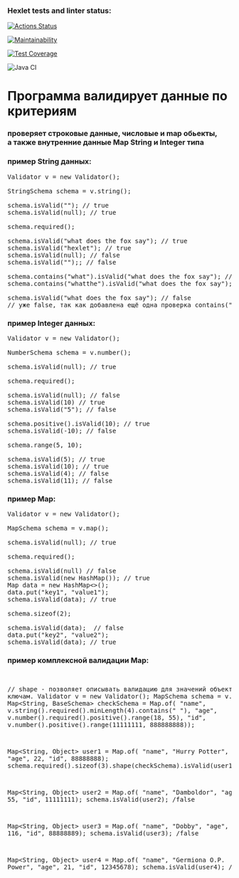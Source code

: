 ### Hexlet tests and linter status:
[![Actions Status](https://github.com/AndreevDan93/java-project-78/workflows/hexlet-check/badge.svg)](https://github.com/AndreevDan93/java-project-78/actions)

[![Maintainability](https://api.codeclimate.com/v1/badges/e593145430a26e2a40a8/maintainability)](https://codeclimate.com/github/AndreevDan93/java-project-78/maintainability)

[![Test Coverage](https://api.codeclimate.com/v1/badges/e593145430a26e2a40a8/test_coverage)](https://codeclimate.com/github/AndreevDan93/java-project-78/test_coverage)

![Java CI](https://github.com/AndreevDan93/java-project-78/workflows/Java%20CI/badge.svg)


<body>

<h1>
Программа валидирует данные по критериям
</h1>

<h3>
проверяет строковые данные, числовые и map обьекты,<br>
а также внутренние данные Map  String и Integer типа
</h3>

<h3>
пример String данных:
</h3>

<pre class="box">
Validator v = new Validator();

StringSchema schema = v.string();

schema.isValid(""); // true
schema.isValid(null); // true

schema.required();

schema.isValid("what does the fox say"); // true
schema.isValid("hexlet"); // true
schema.isValid(null); // false
schema.isValid("");; // false

schema.contains("what").isValid("what does the fox say"); // true
schema.contains("whatthe").isValid("what does the fox say"); // false

schema.isValid("what does the fox say"); // false
// уже false, так как добавлена ещё одна проверка contains("whatthe")
</pre>

<h3>пример Integer данных:</h3>

<pre class="box">
Validator v = new Validator();

NumberSchema schema = v.number();

schema.isValid(null); // true

schema.required();

schema.isValid(null); // false
schema.isValid(10) // true
schema.isValid("5"); // false

schema.positive().isValid(10); // true
schema.isValid(-10); // false

schema.range(5, 10);

schema.isValid(5); // true
schema.isValid(10); // true
schema.isValid(4); // false
schema.isValid(11); // false
</pre>

<h3>пример Map:</h3>

<pre class="box">
Validator v = new Validator();

MapSchema schema = v.map();

schema.isValid(null); // true

schema.required();

schema.isValid(null) // false
schema.isValid(new HashMap()); // true
Map<String, String> data = new HashMap<>();
data.put("key1", "value1");
schema.isValid(data); // true

schema.sizeof(2);

schema.isValid(data);  // false
data.put("key2", "value2");
schema.isValid(data); // true
</pre>

<h3>пример комплексной валидации Map:</h3>
<pre class="box">

// shape - позволяет описывать валидацию для значений объекта Map по ключам.
Validator v = new Validator();
MapSchema schema = v.map(); 
Map<String, BaseSchema> checkSchema = Map.of(
    "name", v.string().required().minLength(4).contains(" "),
    "age", v.number().required().positive().range(18, 55),
    "id", v.number().positive().range(11111111, 888888888));


Map<String, Object> user1 = Map.of(
    "name", "Hurry Potter",
    "age", 22,
    "id", 88888888);
schema.required().sizeof(3).shape(checkSchema).isValid(user1); /true

Map<String, Object> user2 = Map.of(
    "name", "Damboldor",
    "age", 55,
    "id", 11111111);
schema.isValid(user2); /false

Map<String, Object> user3 = Map.of( 
    "name", "Dobby", 
    "age", 116,
    "id", 88888889);
schema.isValid(user3); /false

Map<String, Object> user4 = Map.of(
    "name", "Germiona O.P. Power",
    "age", 21,
    "id", 12345678);
schema.isValid(user4); /true
</pre>
</body>

